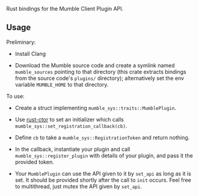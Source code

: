 Rust bindings for the Mumble Client Plugin API.

## Usage

Preliminary:

- Install Clang

- Download the Mumble source code and create a symlink named `mumble_sources`
  pointing to that directory (this crate extracts bindings from the source
  code's `plugins/` directory); alternatively set the env variable `MUMBLE_HOME`
  to that directory.

To use:

- Create a struct implementing `mumble_sys::traits::MumblePlugin`.

- Use [rust-ctor](https://crates.io/crates/ctor) to set an initializer
  which calls `mumble_sys::set_registration_callback(cb)`.

- Define `cb` to take a `mumble_sys::RegistrationToken` and return nothing.

- In the callback, instantiate your plugin and call `mumble_sys::register_plugin`
  with details of your plugin, and pass it the provided token.

- Your `MumblePlugin` can use the API given to it by `set_api` as long as it is set.
  It should be provided shortly after the call to `init` occurs.
  Feel free to multithread, just mutex the API given by `set_api`.
